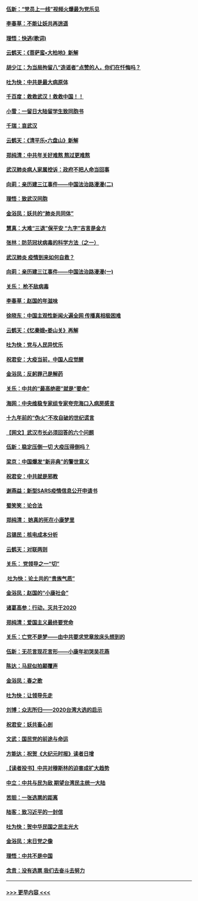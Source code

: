#### [伍新：“党员上一线”视频火爆最为党乐见](../pages/nsc993/n11838200.md?t=02021411) 
#### [李春草：不能让妖共再逍遥](../pages/nsc993/n11838102.md?t=02021411) 
#### [理悟：快逃(歌词)](../pages/nsc993/n11838083.md?t=02021411) 
#### [云鹤天：《菩萨蛮▪大柏地》新解](../pages/nsc993/n11838059.md?t=02021411) 
#### [胡少江：为当局拘留八“造谣者”点赞的人，你们在忏悔吗？](../pages/nsc993/n11836801.md?t=02021411) 
#### [吐为快：中共是最大病原体](../pages/nsc993/n11836748.md?t=02021411) 
#### [千百度：救救武汉！救救中国！！](../pages/nsc993/n11836145.md?t=02021411) 
#### [小雪：一留日大陆留学生致同胞书](../pages/nsc993/n11834624.md?t=02021411) 
#### [千瑞：哀武汉](../pages/nsc993/n11833647.md?t=02021411) 
#### [云鹤天：《清平乐▪六盘山》新解](../pages/nsc993/n11833611.md?t=02021411) 
#### [郑纯清：中共年关好难熬 熬过更难熬](../pages/nsc993/n11833489.md?t=02021411) 
#### [武汉肺炎病人家属控诉：政府不把人命当回事](../pages/nsc993/n11833205.md?t=02021411) 
#### [向莉：亲历建三江事件——中国法治路漫漫(二)](../pages/nsc993/n11829102.md?t=02021411) 
#### [理悟：致武汉同胞](../pages/nsc993/n11831522.md?t=02021411) 
#### [金浴凤：妖共的“肺炎共同体”](../pages/nsc993/n11829448.md?t=02021411) 
#### [慧真：大难“三退”保平安 “九字”吉言是金方](../pages/nsc993/n11829501.md?t=02021411) 
#### [张林：防范冠状病毒的科学方法（之一）](../pages/nsc993/n11828618.md?t=02021411) 
#### [武汉肺炎 疫情到来如何自救？](../pages/nsc993/n11827632.md?t=02021411) 
#### [向莉：亲历建三江事件——中国法治路漫漫(一)](../pages/nsc993/n11827190.md?t=02021411) 
#### [关乐： 枪不敌病毒](../pages/nsc993/n11826746.md?t=02021411) 
#### [李春草：赵国的年滋味](../pages/nsc993/n11826321.md?t=02021411) 
#### [徐晓东：中国主观性新闻火遍全网 传播真相极困难](../pages/nsc993/n11826508.md?t=02021411) 
#### [云鹤天：《忆秦娥▪娄山关》再解](../pages/nsc993/n11824682.md?t=02021411) 
#### [吐为快：党与人民异忧乐](../pages/nsc993/n11824660.md?t=02021411) 
#### [祝君安：大疫当前，中国人应觉醒](../pages/nsc993/n11821946.md?t=02021411) 
#### [金浴凤：反躬罪己是解药](../pages/nsc993/n11820280.md?t=02021411) 
#### [关乐：中共的“最高绝密”就是“要命”](../pages/nsc993/n11816946.md?t=02021411) 
#### [海网：中央维稳专家组专家夸完海口入病房感言](../pages/nsc993/n11815138.md?t=02021411) 
#### [十九年前的“伪火”不攻自破的世纪谎言](../pages/nsc993/n11813238.md?t=02021411) 
#### [【网文】武汉市长必须回答的六个问题](../pages/nsc993/n11813848.md?t=02021411) 
#### [伍新：稳定压倒一切 大疫压得倒吗？](../pages/nsc993/n11812634.md?t=02021411) 
#### [梁京：中国爆发“新非典”的警世意义](../pages/nsc993/n11812554.md?t=02021411) 
#### [祝君安：中共就是邪教](../pages/nsc993/n11812431.md?t=02021411) 
#### [谢燕益：新型SARS疫情信息公开申请书](../pages/nsc993/n11808840.md?t=02021411) 
#### [蜀笑笑：论合法](../pages/nsc993/n11808064.md?t=02021411) 
#### [郑纯清： 她真的死在小康梦里](../pages/nsc993/n11806623.md?t=02021411) 
#### [吕锡民：核电成本分析](../pages/nsc993/n11806284.md?t=02021411) 
#### [云鹤天：对联两则](../pages/nsc993/n11805957.md?t=02021411) 
#### [关乐： 党领导之一“切”](../pages/nsc993/n11804505.md?t=02021411) 
#### [ 吐为快：论土共的“贵族气质”](../pages/nsc993/n11804490.md?t=02021411) 
#### [金浴凤：赵国的“小康社会”](../pages/nsc993/n11804452.md?t=02021411) 
#### [诸葛高参：行动，灭共于2020](../pages/nsc993/n11804120.md?t=02021411) 
#### [郑纯清：爱国主义最终要党命](../pages/nsc993/n11802197.md?t=02021411) 
#### [关乐：亡党不是梦——由中共要求党章放床头想到的](../pages/nsc993/n11802156.md?t=02021411) 
#### [伍新：无花言现花言形——小康年初哭吴花燕](../pages/nsc993/n11800044.md?t=02021411) 
#### [陈达：马屁似拍颠覆声](../pages/nsc993/n11800010.md?t=02021411) 
#### [金浴凤：春之歌](../pages/nsc993/n11797687.md?t=02021411) 
#### [吐为快：让领导先走](../pages/nsc993/n11797512.md?t=02021411) 
#### [刘博：众志所归——2020台湾大选的启示](../pages/nsc993/n11796878.md?t=02021411) 
#### [祝君安：妖共畜心剖](../pages/nsc993/n11794273.md?t=02021411) 
#### [文武：国民党的前途与命运](../pages/nsc993/n11794198.md?t=02021411) 
#### [方能达：祝贺《大纪元时报》读者日增](../pages/nsc993/n11793807.md?t=02021411) 
#### [【读者投书】中共对穆斯林的迫害成扩大趋势](../pages/nsc993/n11791371.md?t=02021411) 
#### [中立：中共与民为敌 期望台湾民主统一大陆](../pages/nsc993/n11790392.md?t=02021411) 
#### [苦胆：一张选票的距离](../pages/nsc993/n11788914.md?t=02021411) 
#### [陆客：致习近平的一封信](../pages/nsc993/n11788867.md?t=02021411) 
#### [吐为快：贺中华民国之民主光大](../pages/nsc993/n11788618.md?t=02021411) 
#### [金浴凤：末日党之像](../pages/nsc993/n11787475.md?t=02021411) 
#### [理悟：中共不是中国](../pages/nsc993/n11787463.md?t=02021411) 
#### [念贲：没有选票  我们去奋斗去努力](../pages/nsc993/n11787398.md?t=02021411) 

----
#### [ >>> 更早内容 <<< ](../indexes/nsc993-earlier.md)
